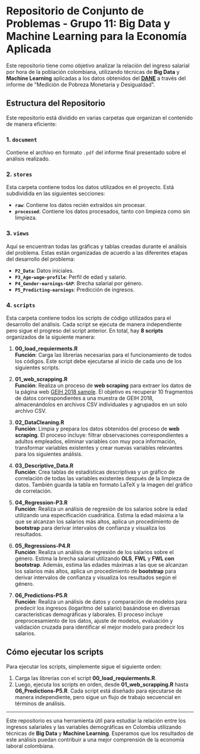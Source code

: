 # Repositorio de Conjunto de Problemas - Grupo 11: Big Data y Machine Learning para la Economía Aplicada

Este repositorio tiene como objetivo analizar la relación del ingreso salarial por hora de la población colombiana, utilizando técnicas de **Big Data** y **Machine Learning** aplicadas a los datos obtenidos del **[DANE](https://www.dane.gov.co/index.php/estadisticas-por-tema/mercado-laboral/empleo-y-desempleo/geih-historicos)** a través del informe de "Medición de Pobreza Monetaria y Desigualdad".

## Estructura del Repositorio

Este repositorio está dividido en varias carpetas que organizan el contenido de manera eficiente:

### 1. `document`
Contiene el archivo en formato `.pdf` del informe final presentado sobre el análisis realizado.

### 2. `stores`
Esta carpeta contiene todos los datos utilizados en el proyecto. Está subdividida en las siguientes secciones:
- **`raw`**: Contiene los datos recién extraídos sin procesar.
- **`processed`**: Contiene los datos procesados, tanto con limpieza como sin limpieza.

### 3. `views`
Aquí se encuentran todas las gráficas y tablas creadas durante el análisis del problema. Estas están organizadas de acuerdo a las diferentes etapas del desarrollo del problema:
- **`P2_Data`**: Datos iniciales.
- **`P3_Age-wage-profile`**: Perfil de edad y salario.
- **`P4_Gender-earnings-GAP`**: Brecha salarial por género.
- **`P5_Predicting-earnings`**: Predicción de ingresos.

### 4. `scripts`
Esta carpeta contiene todos los scripts de código utilizados para el desarrollo del análisis. Cada script se ejecuta de manera independiente pero sigue el progreso del script anterior. En total, hay **8 scripts** organizados de la siguiente manera:

1. **00_load_requierments.R**  
   **Función**: Carga las librerías necesarias para el funcionamiento de todos los códigos. Este script debe ejecutarse al inicio de cada uno de los siguientes scripts.
   
2. **01_web_scrapping.R**  
   **Función**: Realiza un proceso de **web scraping** para extraer los datos de la página web [GEIH 2018 sample](https://ignaciomsarmiento.github.io/GEIH2018_sample/). El objetivo es recuperar 10 fragmentos de datos correspondientes a una muestra de GEIH 2018, almacenándolos en archivos CSV individuales y agrupados en un solo archivo CSV.
   
3. **02_DataCleaning.R**  
   **Función**: Limpia y prepara los datos obtenidos del proceso de **web scraping**. El proceso incluye: filtrar observaciones correspondientes a adultos empleados, eliminar variables con muy poca información, transformar variables existentes y crear nuevas variables relevantes para los siguientes análisis.
   
4. **03_Descriptive_Data.R**  
   **Función**: Crea tablas de estadísticas descriptivas y un gráfico de correlación de todas las variables existentes después de la limpieza de datos. También guarda la tabla en formato LaTeX y la imagen del gráfico de correlación.
   
5. **04_Regression-P3.R**  
   **Función**: Realiza un análisis de regresión de los salarios sobre la edad utilizando una especificación cuadrática. Estima la edad máxima a la que se alcanzan los salarios más altos, aplica un procedimiento de **bootstrap** para derivar intervalos de confianza y visualiza los resultados.
   
6. **05_Regressions-P4.R**  
   **Función**: Realiza un análisis de regresión de los salarios sobre el género. Estima la brecha salarial utilizando **OLS**, **FWL** y **FWL con bootstrap**. Además, estima las edades máximas a las que se alcanzan los salarios más altos, aplica un procedimiento de **bootstrap** para derivar intervalos de confianza y visualiza los resultados según el género.
   
7. **06_Predictions-P5.R**  
   **Función**: Realiza un análisis de datos y comparación de modelos para predecir los ingresos (logaritmo del salario) basándose en diversas características demográficas y laborales. El proceso incluye preprocesamiento de los datos, ajuste de modelos, evaluación y validación cruzada para identificar el mejor modelo para predecir los salarios.

## Cómo ejecutar los scripts

Para ejecutar los scripts, simplemente sigue el siguiente orden:
1. Carga las librerías con el script **00_load_requierments.R**.
2. Luego, ejecuta los scripts en orden, desde **01_web_scrapping.R** hasta **06_Predictions-P5.R**. Cada script está diseñado para ejecutarse de manera independiente, pero sigue un flujo de trabajo secuencial en términos de análisis.

---

Este repositorio es una herramienta útil para estudiar la relación entre los ingresos salariales y las variables demográficas en Colombia utilizando técnicas de **Big Data** y **Machine Learning**. Esperamos que los resultados de este análisis puedan contribuir a una mejor comprensión de la economía laboral colombiana.
